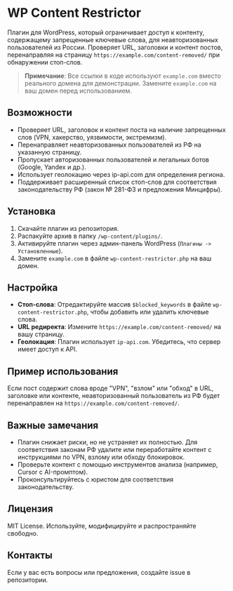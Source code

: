 # WP Content Restrictor

Плагин для WordPress, который ограничивает доступ к контенту, содержащему запрещенные ключевые слова, для неавторизованных пользователей из России. Проверяет URL, заголовки и контент постов, перенаправляя на страницу `https://example.com/content-removed/` при обнаружении стоп-слов.

> **Примечание**: Все ссылки в коде используют `example.com` вместо реального домена для демонстрации. Замените `example.com` на ваш домен перед использованием.

## Возможности
- Проверяет URL, заголовок и контент поста на наличие запрещенных слов (VPN, хакерство, уязвимости, экстремизм).
- Перенаправляет неавторизованных пользователей из РФ на указанную страницу.
- Пропускает авторизованных пользователей и легальных ботов (Google, Yandex и др.).
- Использует геолокацию через ip-api.com для определения региона.
- Поддерживает расширенный список стоп-слов для соответствия законодательству РФ (закон № 281-ФЗ и предложения Минцифры).

## Установка
1. Скачайте плагин из репозитория.
2. Распакуйте архив в папку `/wp-content/plugins/`.
3. Активируйте плагин через админ-панель WordPress (`Плагины -> Установленные`).
4. Замените `example.com` в файле `wp-content-restrictor.php` на ваш домен.

## Настройка
- **Стоп-слова**: Отредактируйте массив `$blocked_keywords` в файле `wp-content-restrictor.php`, чтобы добавить или удалить ключевые слова.
- **URL редиректа**: Измените `https://example.com/content-removed/` на вашу страницу.
- **Геолокация**: Плагин использует `ip-api.com`. Убедитесь, что сервер имеет доступ к API.

## Пример использования
Если пост содержит слова вроде "VPN", "взлом" или "обход" в URL, заголовке или контенте, неавторизованный пользователь из РФ будет перенаправлен на `https://example.com/content-removed/`.

## Важные замечания
- Плагин снижает риски, но не устраняет их полностью. Для соответствия законам РФ удалите или переработайте контент с инструкциями по VPN, взлому или обходу блокировок.
- Проверьте контент с помощью инструментов анализа (например, Cursor с AI-промптом).
- Проконсультируйтесь с юристом для соответствия законодательству.

## Лицензия
MIT License. Используйте, модифицируйте и распространяйте свободно.

## Контакты
Если у вас есть вопросы или предложения, создайте issue в репозитории.
